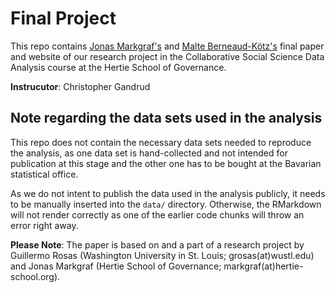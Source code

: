 # Final Project

This repo contains [Jonas Markgraf's](https://github.com/jmarkgraf) and [Malte Berneaud-Kötz's](https://github.com/mberneaud) final paper and website of our research project in the Collaborative Social Science Data Analysis course at the Hertie School of Governance. 

**Instrucutor**: Christopher Gandrud

## Note regarding the data sets used in the analysis

This repo does not contain the necessary data sets needed to reproduce the analysis, as one data set is hand-collected and not intended for publication at this stage and the other one has to be bought at the Bavarian statistical office. 

As we do not intent to publish the data used in the analysis publicly, it needs to be manually inserted into the `data/`  directory. Otherwise, the RMarkdown will not render correctly as one of the earlier code chunks will throw an error right away. 


**Please Note**: The paper is based on and a part of a research project by Guillermo Rosas (Washington University in St. Louis; grosas(at)wustl.edu) and Jonas Markgraf (Hertie School of Governance; markgraf(at)hertie-school.org).
